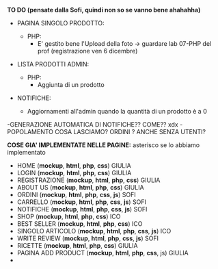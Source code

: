 **TO DO (pensate dalla Sofi, quindi non so se vanno bene ahahahha)**
- PAGINA SINGOLO PRODOTTO:
    - PHP:
        - E' gestito bene l'Upload della foto -> guardare lab 07-PHP del prof (registrazione ven 6 dicembre)
- LISTA PRODOTTI ADMIN:
    - PHP:
        - Aggiunta di un prodotto

- NOTIFICHE:
    - Aggiornamenti all'admin quando la quantità di un prodotto è a 0


-GENERAZIONE AUTOMATICA DI NOTIFICHE?? COME?? xdx
-POPOLAMENTO COSA LASCIAMO? ORDINI ? ANCHE SENZA UTENTI?


**COSE GIA' IMPLEMENTATE NELLE PAGINE:**
asterisco se lo abbiamo implementato
- HOME (**mockup**, **html**, **php**, **css**) GIULIA
- LOGIN (**mockup**, **html**, **php**, **css**) GIULIA
- REGISTRAZIONE (**mockup**, **html**, **php**, **css**) GIULIA
- ABOUT US (**mockup**, **html**, **php**, **css**) GIULIA 
- ORDINI (**mockup**, **html**, **php**, **css**, **js**) SOFI
- CARRELLO (**mockup**, **html**, **php**, **css**, **js**) SOFI
- NOTIFICHE (**mockup**, **html**, **php**, **css**, **js**) SOFI
- SHOP (**mockup**, **html**, **php**, **css**) ICO
- BEST SELLER (**mockup**, **html**, **php**, **css**) ICO
- SINGOLO ARTICOLO (**mockup**, **html**, **php**, **css**, **js**) ICO 
- WRITE REVIEW (**mockup**, **html**, **php**, **css**, **js**) SOFI
- RICETTE (**mockup**, **html**, **php**, **css**) GIULIA
- PAGINA ADD PRODUCT (**mockup**, **html**, **php**, **css**, js) GIULIA
- 